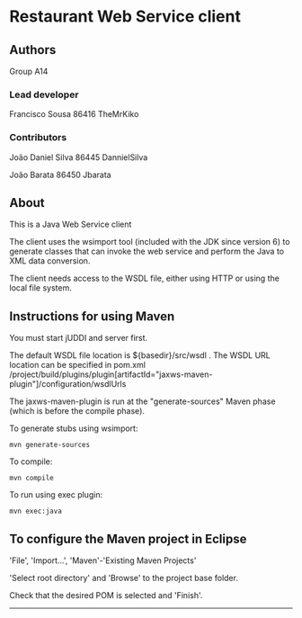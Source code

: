 # Restaurant Web Service client

## Authors

Group A14

### Lead developer

Francisco Sousa 86416 TheMrKiko

### Contributors

João Daniel Silva 86445 DannielSilva

João Barata 86450 Jbarata

## About

This is a Java Web Service client

The client uses the wsimport tool (included with the JDK since version 6)
to generate classes that can invoke the web service and
perform the Java to XML data conversion.

The client needs access to the WSDL file,
either using HTTP or using the local file system.

## Instructions for using Maven

You must start jUDDI and server first.

The default WSDL file location is \${basedir}/src/wsdl .
The WSDL URL location can be specified in pom.xml
/project/build/plugins/plugin[artifactId="jaxws-maven-plugin"]/configuration/wsdlUrls

The jaxws-maven-plugin is run at the "generate-sources" Maven phase (which is before the compile phase).

To generate stubs using wsimport:

```
mvn generate-sources
```

To compile:

```
mvn compile
```

To run using exec plugin:

```
mvn exec:java
```

## To configure the Maven project in Eclipse

'File', 'Import...', 'Maven'-'Existing Maven Projects'

'Select root directory' and 'Browse' to the project base folder.

Check that the desired POM is selected and 'Finish'.

---
